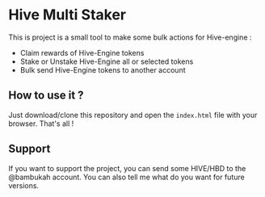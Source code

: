 # Hive Multi Staker

This is project is a small tool to make some bulk actions for Hive-engine :

- Claim rewards of Hive-Engine tokens
- Stake or Unstake Hive-Engine all or selected tokens
- Bulk send Hive-Engine tokens to another account

## How to use it ?

Just download/clone this repository and open the `index.html` file with your browser. That's all !

## Support
If you want to support the project, you can send some HIVE/HBD to the @bambukah account. You can also tell me what do you want for future versions.